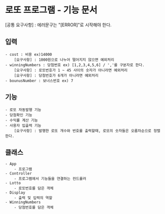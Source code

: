 # 로또 프로그램 - 기능 문서

[공통 요구사항] : 에러문구는 "[ERROR]"로 시작해야 한다.

## 입력
    - cost : 비용 ex)14000
        [요구사항] : 1000원으로 나누어 떨어지지 않으면 예외처리
    - winningNumbers : 당첨번호 ex) [1,2,3,4,5,6] / ','를 구분자로 한다.
        [요구사항] : 로또번호가 1 ~ 45 사이의 숫자가 아니라면 예외처리
        [요구사항] : 당첨번호가 6개가 아니라면 예외처리
    - bounusNumber : 보너스번호 ex) 7
## 기능
    - 로또 자동발행 기능
    - 당첨확인 기능
    - 수익률 계산 기능
    - 사용자 입출력 기능
        [요구사항] : 발행한 로또 개수와 번호를 출력할때, 로또의 숫자들은 오름차순으로 정렬한다.

## 클래스
    - App
        - 프로그램
    - Controller
        - 프로그램에서 기능들을 연결하는 컨드롤러
    - Lotto
        - 로또번호를 담은 객체
    - Display
        - 출력 및 입력의 역할
    - WinningNumbers
        - 당첨번호를 담은 객체